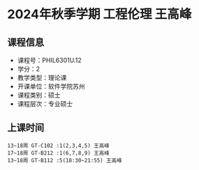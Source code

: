 # 2024年秋季学期 工程伦理 王高峰






## 课程信息

- 课程号：PHIL6301U.12
- 学分：2
- 教学类型：理论课
- 开课单位：软件学院苏州
- 课程类别：硕士
- 课程层次：专业硕士

## 上课时间

```
13~18周 GT-C102 :1(2,3,4,5) 王高峰
17~18周 GT-B212 :1(6,7,8,9) 王高峰
13~18周 GT-B112 :5(18:30~21:55) 王高峰
```

